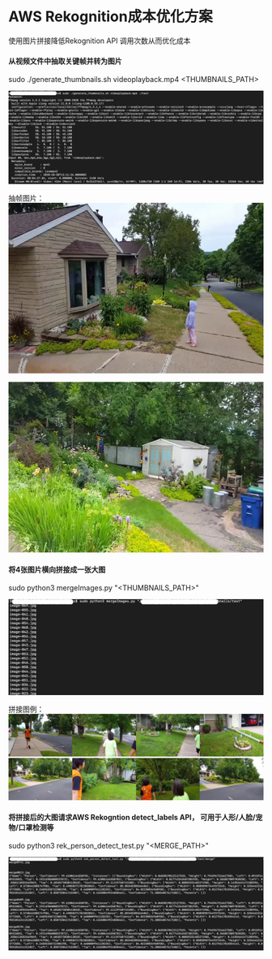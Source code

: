 # AWS Rekognition成本优化方案
使用图片拼接降低Rekognition API 调用次数从而优化成本

#### 从视频文件中抽取关键帧并转为图片

sudo ./generate_thumbnails.sh videoplayback.mp4 <THUMBNAILS_PATH>

![](docs/gengerate_thumbnails.png)

抽帧图片：
![](docs/image-001.jpg)

![](docs/image-002.jpg)

#### 将4张图片横向拼接成一张大图

sudo python3 mergeImages.py "<THUMBNAILS_PATH>"

![](docs/merge-images.png)

拼接图例：
![](docs/merge0706.jpg)
![](docs/merge0890.jpg)

#### 将拼接后的大图请求AWS Rekogntion detect_labels API， 可用于人形/人脸/宠物/口罩检测等

sudo python3 rek_person_detect_test.py "<MERGE_PATH>"

![](docs/rek-detect-person.png)

